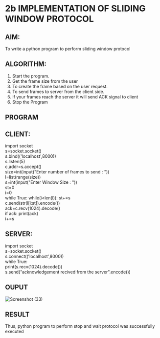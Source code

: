 # 2b IMPLEMENTATION OF SLIDING WINDOW PROTOCOL
## AIM:
  To write a python program to perform sliding window protocol
## ALGORITHM:
1. Start the program.
2. Get the frame size from the user
3. To create the frame based on the user request.
4. To send frames to server from the client side.
5. If your frames reach the server it will send ACK signal to client
6. Stop the Program
## PROGRAM
## CLIENT:
import socket<br> 
s=socket.socket() <br>
s.bind(('localhost',8000)) <br>
s.listen(5) <br>
c,addr=s.accept() <br>
size=int(input("Enter number of frames to send : ")) <br>
l=list(range(size)) <br>
s=int(input("Enter Window Size : ")) <br>
st=0 <br>
i=0 <br>
while True:
while(i<len(l)):
st+=s <br>
c.send(str(l[i:st]).encode()) <br>
ack=c.recv(1024).decode() <br>
if ack: 
   print(ack) <br>
    i+=s <br>
 
## SERVER: 
import socket <br>
s=socket.socket() <br>
s.connect(('localhost',8000))<br>
while True:    
    print(s.recv(1024).decode()) <br>
    s.send("acknowledgement recived from the server".encode()) <br>
## OUPUT
![Screenshot (33)](https://github.com/user-attachments/assets/bac6a6fc-6f53-4276-af38-5c72687b1bd5)

## RESULT
Thus, python program to perform stop and wait protocol was successfully executed
